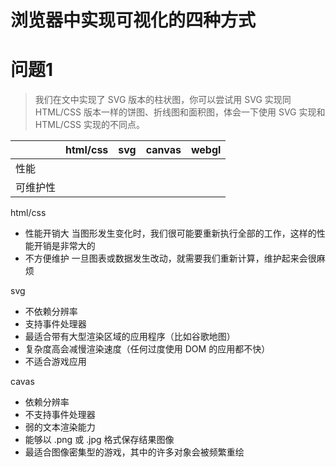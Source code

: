 # 浏览器中实现可视化的四种方式

# 问题1
> 我们在文中实现了 SVG 版本的柱状图，你可以尝试用 SVG 实现同 HTML/CSS 版本一样的饼图、折线图和面积图，体会一下使用 SVG 实现和 HTML/CSS 实现的不同点。

||html/css|svg|canvas|webgl
|---|---|---|---|---|
|性能|||
|可维护性|||

html/css

+ 性能开销大 当图形发生变化时，我们很可能要重新执行全部的工作，这样的性能开销是非常大的
+ 不方便维护 一旦图表或数据发生改动，就需要我们重新计算，维护起来会很麻烦

svg

+ 不依赖分辨率
+ 支持事件处理器
+ 最适合带有大型渲染区域的应用程序（比如谷歌地图）
+ 复杂度高会减慢渲染速度（任何过度使用 DOM 的应用都不快）
+ 不适合游戏应用

cavas 

+ 依赖分辨率
+ 不支持事件处理器
+ 弱的文本渲染能力
+ 能够以 .png 或 .jpg 格式保存结果图像
+ 最适合图像密集型的游戏，其中的许多对象会被频繁重绘